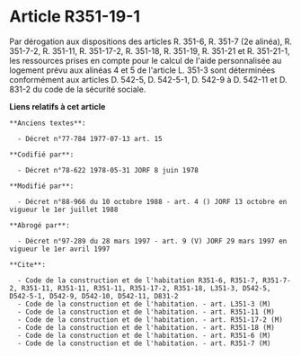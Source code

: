 # Article R351-19-1

Par dérogation aux dispositions des articles R. 351-6, R. 351-7 (2e alinéa), R. 351-7-2, R. 351-11, R. 351-17-2, R. 351-18,
R. 351-19, R. 351-21 et R. 351-21-1, les ressources prises en compte pour le calcul de l'aide personnalisée au logement prévu
aux alinéas 4 et 5 de l'article L. 351-3 sont déterminées conformément aux articles D. 542-5, D. 542-5-1, D. 542-9 à D.
542-11 et D. 831-2 du code de la sécurité sociale.

**Liens relatifs à cet article**

	**Anciens textes**:

	  - Décret n°77-784 1977-07-13 art. 15

	**Codifié par**:

	  - Décret n°78-622 1978-05-31 JORF 8 juin 1978

	**Modifié par**:

	  - Décret n°88-966 du 10 octobre 1988 - art. 4 () JORF 13 octobre en vigueur le 1er juillet 1988

	**Abrogé par**:

	  - Décret n°97-289 du 28 mars 1997 - art. 9 (V) JORF 29 mars 1997 en vigueur le 1er avril 1997

	**Cite**:

	  - Code de la construction et de l'habitation R351-6, R351-7, R351-7-2, R351-11, R351-11, R351-11, R351-17-2, R351-18, L351-3, D542-5, D542-5-1, D542-9, D542-10, D542-11, D831-2
	  - Code de la construction et de l'habitation. - art. L351-3 (M)
	  - Code de la construction et de l'habitation. - art. R351-11 (M)
	  - Code de la construction et de l'habitation. - art. R351-17-2 (M)
	  - Code de la construction et de l'habitation. - art. R351-18 (M)
	  - Code de la construction et de l'habitation. - art. R351-6 (M)
	  - Code de la construction et de l'habitation. - art. R351-7 (M)
